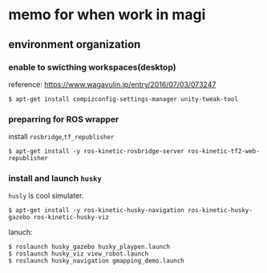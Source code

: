 # memo for when work in magi
## environment organization
### enable to swicthing workspaces(desktop)
reference: https://www.wagavulin.jp/entry/2016/07/03/073247

```
$ apt-get install compizconfig-settings-manager unity-tweak-tool
```

### preparring for ROS wrapper
install `rosbridge`,`tf_republisher`
```
$ apt-get install -y ros-kinetic-rosbridge-server ros-kinetic-tf2-web-republisher
```


### install and launch `husky`
`husly` is cool simulater.
```
$ apt-get install -y ros-kinetic-husky-navigation ros-kinetic-husky-gazebo ros-kinetic-husky-viz
```

lanuch:
```
$ roslaunch husky_gazebo husky_playpen.launch
$ roslaunch husky_viz view_robot.launch
$ roslaunch husky_navigation gmapping_demo.launch
```


